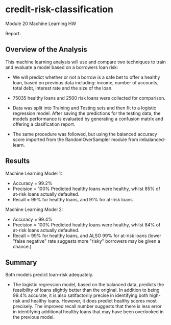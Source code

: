 # credit-risk-classification
Module 20 Machine Learning HW

Report:
## Overview of the Analysis

This machine learning analysis will use and compare two techniques to train and evaluate a model based on a borrowers loan risk:

* We will predict whether or not a borrow is a safe bet to offer a healthy loan, based on previous data including: income, number of accounts, total debt, interest rate and the size of the loan.

* 75035 healthy loans and 2500 risk loans were collected for comparison. 

*  Data was split into Training and Testing sets and then fit to a logistic regression model. After saving the predictions for the testing data, the models performance is evaluated by generating a confusion matrix and offering a clasification report.

* The same procedure was followed, but using the balanced accuracy score imported from the RandomOverSampler module from imbalanced-learn.

## Results

Machine Learning Model 1:
  * Accuracy = 99.2%
  * Precision = 100% Predicted healthy loans were healthy, whilst 85% of at-risk loans actually defaulted.
  * Recall = 99% for healthy loans, and 91% for at-risk loans

Machine Learning Model 2:
  * Accuracy = 99.4%
  * Precision = 100% Predicted healthy loans were healthy, whilst 84% of at-risk loans actually defaulted.
  * Recall = 99% for healthy loans, and ALSO 99% for at-risk loans (lower "false negative" rate suggests more "risky" borrowers may be given a chance.)

## Summary

Both models predict loan-risk adequately.

* The logistic regression model, based on the balanced data, predicts the feasibility of loans slightly better than the original. In addition to being 99.4% accurate, it is also satifactorily precise in identifying both high-risk and healthy loans. However, it does predict healthy scores most precisely. The improved recall number suggests that there is less error in identifying additional healthy loans that may have been overlooked in the previous model. 

